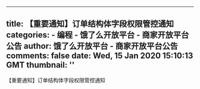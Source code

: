 
---
title: 【重要通知】订单结构体字段权限管控通知
categories: 
    - 编程
    - 饿了么开放平台 - 商家开放平台公告
author: 饿了么开放平台 - 商家开放平台公告
comments: false
date: Wed, 15 Jan 2020 15:10:13 GMT
thumbnail: ''
---

<div>   
【重要通知】订单结构体字段权限管控通知  
</div>
            